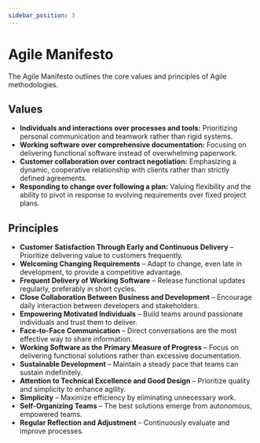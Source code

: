 ```yaml
---
sidebar_position: 3
---
```


# Agile Manifesto

The Agile Manifesto outlines the core values and principles of Agile methodologies.

## Values

- **Individuals and interactions over processes and tools:** Prioritizing personal communication and teamwork rather than rigid systems.
- **Working software over comprehensive documentation:** Focusing on delivering functional software instead of overwhelming paperwork.
- **Customer collaboration over contract negotiation:** Emphasizing a dynamic, cooperative relationship with clients rather than strictly defined agreements.
- **Responding to change over following a plan:** Valuing flexibility and the ability to pivot in response to evolving requirements over fixed project plans.

## Principles

- **Customer Satisfaction Through Early and Continuous Delivery** – Prioritize delivering value to customers frequently.
- **Welcoming Changing Requirements** – Adapt to change, even late in development, to provide a competitive advantage.
- **Frequent Delivery of Working Software** – Release functional updates regularly, preferably in short cycles.
- **Close Collaboration Between Business and Development** – Encourage daily interaction between developers and stakeholders.
- **Empowering Motivated Individuals** – Build teams around passionate individuals and trust them to deliver.
- **Face-to-Face Communication** – Direct conversations are the most effective way to share information.
- **Working Software as the Primary Measure of Progress** – Focus on delivering functional solutions rather than excessive documentation.
- **Sustainable Development** – Maintain a steady pace that teams can sustain indefinitely.
- **Attention to Technical Excellence and Good Design** – Prioritize quality and simplicity to enhance agility.
- **Simplicity** – Maximize efficiency by eliminating unnecessary work.
- **Self-Organizing Teams** – The best solutions emerge from autonomous, empowered teams.
- **Regular Reflection and Adjustment** – Continuously evaluate and improve processes.
